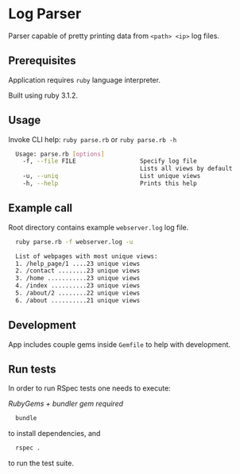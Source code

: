 # Log Parser

Parser capable of pretty printing data from `<path> <ip>` log files.

## Prerequisites

Application requires `ruby` language interpreter.

Built using ruby 3.1.2.

## Usage

Invoke CLI help:
`ruby parse.rb` or `ruby parse.rb -h`

```bash
  Usage: parse.rb [options]
    -f, --file FILE                  Specify log file
                                     Lists all views by default
    -u, --uniq                       List unique views
    -h, --help                       Prints this help
```

## Example call
Root directory contains example `webserver.log` log file.

```bash
  ruby parse.rb -f webserver.log -u

  List of webpages with most unique views:
  1. /help_page/1 ....23 unique views
  2. /contact ........23 unique views
  3. /home ...........23 unique views
  4. /index ..........23 unique views
  5. /about/2 ........22 unique views
  6. /about ..........21 unique views
```

## Development
App includes couple gems inside `Gemfile` to help with development.

## Run tests

In order to run RSpec tests one needs to execute:

*RubyGems + bundler gem required*
```bash
  bundle
```
to install dependencies, and
```bash
  rspec .
```
to run the test suite.
